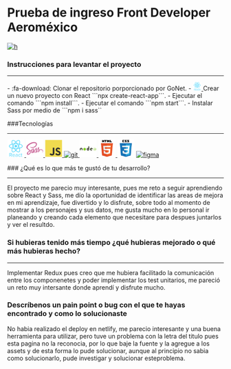# Prueba de ingreso Front Developer Aeroméxico
[![h](https://www.pngmart.com/files/3/Harry-Potter-Logo-PNG-Photos.png "h")](https://www.pngmart.com/files/3/Harry-Potter-Logo-PNG-Photos.png "h")
### Instrucciones para levantar el proyecto

------------


<p align="left"><p/>
- :fa-download: Clonar el repositorio porporcionado por GoNet.
- <a href="https://reactjs.org/" target="_blank" rel="noreferrer"> <img src="https://raw.githubusercontent.com/devicons/devicon/master/icons/react/react-original-wordmark.svg" alt="react" width="20" height="20"/> </a>Crear un nuevo proyecto con React ```npx create-react-app```.
- Ejecutar el comando ```npm install```.
- Ejecutar el comando ```npm start```.
- Instalar Sass por medio de ```npm i sass``



###Tecnologías

------------



<p align="left"> <a href="https://reactjs.org/" target="_blank" rel="noreferrer"> <img src="https://raw.githubusercontent.com/devicons/devicon/master/icons/react/react-original-wordmark.svg" alt="react" width="40" height="40"/> </a><a href="https://sass-lang.com" target="_blank" rel="noreferrer"> <img src="https://raw.githubusercontent.com/devicons/devicon/master/icons/sass/sass-original.svg" alt="sass" width="40" height="40"/> </a><a href="https://developer.mozilla.org/en-US/docs/Web/JavaScript" target="_blank" rel="noreferrer"> <img src="https://raw.githubusercontent.com/devicons/devicon/master/icons/javascript/javascript-original.svg" alt="javascript" width="40" height="40"/> </a><a href="https://git-scm.com/" target="_blank" rel="noreferrer"> <img src="https://www.vectorlogo.zone/logos/git-scm/git-scm-icon.svg" alt="git" width="40" height="40"/> </a><a href="https://nodejs.org" target="_blank" rel="noreferrer"> <img src="https://raw.githubusercontent.com/devicons/devicon/master/icons/nodejs/nodejs-original-wordmark.svg" alt="nodejs" width="40" height="40"/> </a><a href="https://www.w3.org/html/" target="_blank" rel="noreferrer"> <img src="https://raw.githubusercontent.com/devicons/devicon/master/icons/html5/html5-original-wordmark.svg" alt="html5" width="40" height="40"/> </a><a href="https://www.w3schools.com/css/" target="_blank" rel="noreferrer"> <img src="https://raw.githubusercontent.com/devicons/devicon/master/icons/css3/css3-original-wordmark.svg" alt="css3" width="40" height="40"/></a> <a href="https://www.figma.com/" target="_blank" rel="noreferrer"> <img src="https://www.vectorlogo.zone/logos/figma/figma-icon.svg" alt="figma" width="40" height="40"/> </a> 
</p>
### ¿Qué es lo que más te gustó de tu desarrollo?

------------


 El proyecto me parecio muy interesante, pues me reto a  seguir aprendiendo sobre React y Sass, me dío la oportunidad de identificar las areas de mejora en mi aprendizaje,  fue divertido y lo disfrute, sobre todo al momento de mostrar a los personajes y sus datos, me gusta mucho en lo personal ir planeando y creando cada elemento que necesitare para despues juntarlos y ver el resultdo.
 
###  Si hubieras tenido más tiempo ¿qué hubieras mejorado o qué más hubieras hecho?

------------


Implementar Redux pues  creo que me hubiera facilitado la comunicación entre los componenetes y poder implementar los test unitarios, me pareció un reto muy intersante donde aprendí y  disfrute mucho.

### Descríbenos un pain point o bug con el que te hayas encontrado y como lo solucionaste
No habia realizado el deploy en netlify, me parecio interesante y una buena herramienta para utilizar, pero tuve un problema con la letra del titulo pues esta pagina no la reconocia, por lo que baje la fuente y la agregue a los assets y de esta forma lo pude solucionar, aunque al principio no sabia como solucionarlo, pude investigar y solucionar esteproblema. 